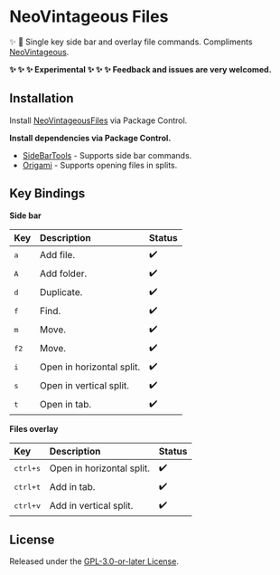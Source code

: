 # NeoVintageous Files

:sparkles: :rocket: Single key side bar and overlay file commands. Compliments [NeoVintageous](https://github.com/NeoVintageous/NeoVintageous).

**:sparkles: :sparkles: :sparkles: Experimental :sparkles: :sparkles: :sparkles: Feedback and issues are very welcomed.**

## Installation

Install [NeoVintageousFiles](https://packagecontrol.io/packages/NeoVintageousFiles) via Package Control.

**Install dependencies via Package Control.**

- [SideBarTools](https://packagecontrol.io/packages/SideBarTools) - Supports side bar commands.
- [Origami](https://packagecontrol.io/packages/Origami) - Supports opening files in splits.

## Key Bindings

**Side bar**

Key           | Description               | Status
:------------ | :------------------------ | :-----------------
<kbd>a</kbd>  | Add file.                 | :heavy_check_mark:
<kbd>A</kbd>  | Add folder.               | :heavy_check_mark:
<kbd>d</kbd>  | Duplicate.                | :heavy_check_mark:
<kbd>f</kbd>  | Find.                     | :heavy_check_mark:
<kbd>m</kbd>  | Move.                     | :heavy_check_mark:
<kbd>f2</kbd> | Move.                     | :heavy_check_mark:
<kbd>i</kbd>  | Open in horizontal split. | :heavy_check_mark:
<kbd>s</kbd>  | Open in vertical split.   | :heavy_check_mark:
<kbd>t</kbd>  | Open in tab.              | :heavy_check_mark:

**Files overlay**

Key               | Description               | Status
:---------------- | :------------------------ | :-----------------
<kbd>ctrl+s</kbd> | Open in horizontal split. | :heavy_check_mark:
<kbd>ctrl+t</kbd> | Add in tab.               | :heavy_check_mark:
<kbd>ctrl+v</kbd> | Add in vertical split.    | :heavy_check_mark:

## License

Released under the [GPL-3.0-or-later License](LICENSE).
